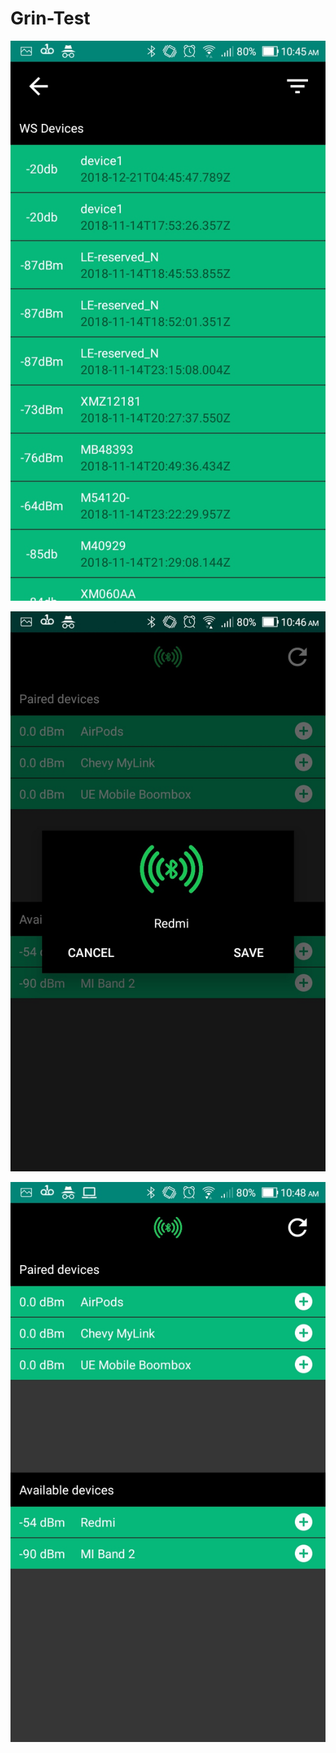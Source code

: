 # Grin-Test


![alt tag](https://github.com/CristianCardosoA/Grin-Test/blob/master/screenshots/image_1.jpeg)

![alt tag](https://github.com/CristianCardosoA/Grin-Test/blob/master/screenshots/image_2.jpeg)

![alt tag](https://github.com/CristianCardosoA/Grin-Test/blob/master/screenshots/image_3.jpeg)

